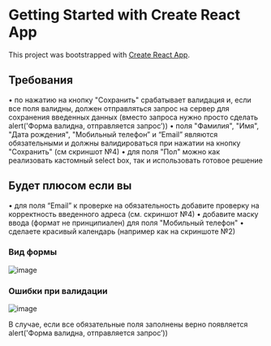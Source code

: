 # Getting Started with Create React App

This project was bootstrapped with [Create React App](https://github.com/facebook/create-react-app).

## Требования

• по нажатию на кнопку "Сохранить" срабатывает валидация и, если все поля валидны,
должен отправляться запрос на сервер для сохранения введенных данных (вместо
запроса нужно просто сделать alert('Форма валидна, отправляется запрос’))
• поля "Фамилия", "Имя", "Дата рождения", "Мобильный телефон” и “Email” являются
обязательными и должны валидироваться при нажатии на кнопку "Сохранить" (см
скриншот №4)
• для поля "Пол" можно как реализовать кастомный select box, так и использовать готовое
решение

## Будет плюсом если вы

• для поля “Email” к проверке на обязательность добавите проверку на корректность
введенного адреса (см. скриншот №4)
• добавите маску ввода (формат не принципиален) для поля "Мобильный телефон"
• сделаете красивый календарь (например как на скриншоте №2)

### Вид формы

![image](https://user-images.githubusercontent.com/66059677/129359693-44598455-c21d-4694-aed0-51164944be81.png)

### Ошибки при валидации

![image](https://user-images.githubusercontent.com/66059677/129359823-2832c8e6-8e08-4001-a7ea-850fcc81d9fd.png)

В случае, если все обязательные поля заполнены верно появляется alert('Форма валидна, отправляется запрос’))
